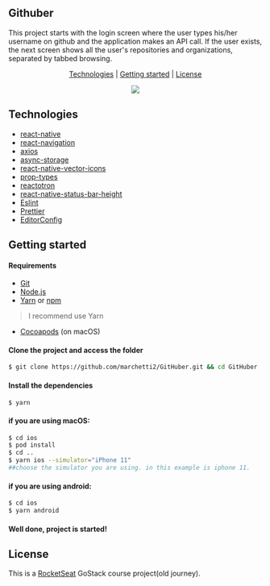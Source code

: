 <h2>Githuber</h2>

This project starts with the login screen where the user types his/her username on github and the application makes an API call. If the user exists, the next screen shows all the user's repositories and organizations, separated by tabbed browsing.

<p align="center">
 <a href="#technologies">Technologies</a> | <a href="#started">Getting started</a> | <a href="#license">License</a>
</p>

<p align="center">
  <img src="https://media.giphy.com/media/cGzQEokvcSKqhmZPED/giphy.gif">
</p>

<h2 id="technologies">Technologies</h2>

- [react-native](https://reactnative.dev)
- [react-navigation](https://reactnavigation.org)
- [axios](https://github.com/axios/axios)
- [async-storage](https://github.com/react-native-async-storage/async-storage)
- [react-native-vector-icons](https://github.com/oblador/react-native-vector-icons)
- [prop-types](https://github.com/facebook/prop-types)
- [reactotron](https://github.com/infinitered/reactotron)
- [react-native-status-bar-height](https://github.com/ovr/react-native-status-bar-height)
- [Eslint](https://eslint.org/)
- [Prettier](https://prettier.io/)
- [EditorConfig](https://editorconfig.org/)

<h2 id="started">Getting started</h2>

<h4>Requirements</h4>

- [Git](https://git-scm.com) 
- [Node.js](https://nodejs.org/en/) 
- [Yarn](https://classic.yarnpkg.com/) or [npm](https://www.npmjs.com/)

> I recommend use Yarn

- [Cocoapods](https://cocoapods.org) (on macOS)

<h4>Clone the project and access the folder</h4>

```bash
$ git clone https://github.com/marchetti2/GitHuber.git && cd GitHuber
```
<h4>Install the dependencies</h4>

```bash
$ yarn
```
<h4>if you are using macOS:</h4>

```bash
$ cd ios
$ pod install 
$ cd ..
$ yarn ios --simulator="iPhone 11"  
##choose the simulator you are using. in this example is iphone 11.
```
<h4>if you are using android:</h4>

```bash
$ cd ios
$ yarn android
```
<h4>Well done, project is started!</h4>

<h2 id="license">License</h2>

This is a [RocketSeat](https://rocketseat.com.br) GoStack course project(old journey).
